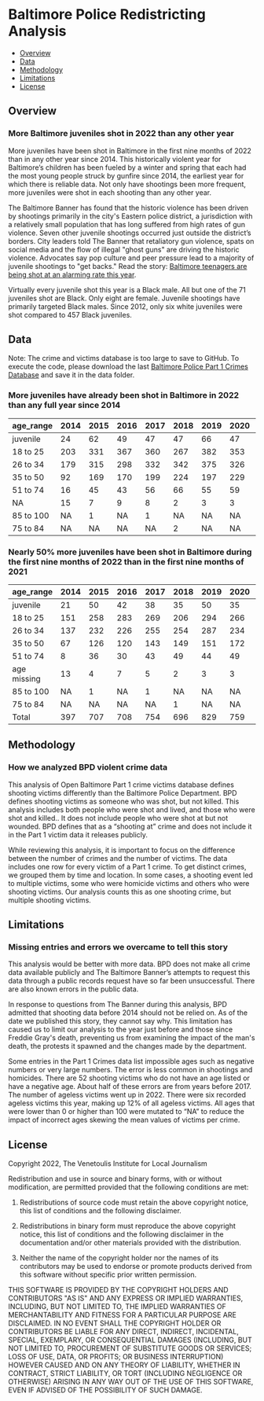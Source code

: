Baltimore Police Redistricting Analysis
================
 - [Overview](#overview)
 - [Data](#data)
 - [Methodology](#method)
 - [Limitations](#limitations)
 - [License](#license)

## Overview
### More Baltimore juveniles shot in 2022 than any other year

More juveniles have been shot in Baltimore in the first nine months of 2022 than in any other year since 2014. This historically violent year for Baltimore’s children has been fueled by a winter and spring that each had the most young people struck by gunfire since 2014, the earliest year for which there is reliable data. Not only have shootings been more frequent, more juveniles were shot in each shooting than any other year.

The Baltimore Banner has found that the historic violence has been driven by shootings primarily in the city's Eastern police district, a jurisdiction with a relatively small population that has long suffered from high rates of gun violence. Seven other juvenile shootings occurred just outside the district’s borders. City leaders told The Banner that retaliatory gun violence, spats on social media and the flow of illegal "ghost guns" are driving the historic violence. Advocates say pop culture and peer pressure lead to a majority of juvenile shootings to "get backs." Read the story: [Baltimore teenagers are being shot at an alarming rate this year](www.thebaltimorebanner.com/community/criminal-justice/its-hard-watching-so-many-kids-be-gunned-down-baltimore-teenagers-are-being-shot-at-an-alarming-rate-this-year-KDVY2NZXF5F6PODOZFMIVFWCVI/).

Virtually every juvenile shot this year is a Black male. All but one of the 71 juveniles shot are Black. Only eight are female. Juvenile shootings have primarily targeted Black males. Since 2012, only six white juveniles were shot compared to 457 Black juveniles.

<a id="data"></a>
## Data

Note: The crime and victims database is too large to save to GitHub. To execute the code, please download the last [Baltimore Police Part 1 Crimes Database](https://data.baltimorecity.gov/datasets/part-1-crime-data-/explore) and save it in the data folder.

### More juveniles have already been shot in Baltimore in 2022 than any full year since 2014
age_range | 2014 | 2015 | 2016 | 2017 | 2018 | 2019 | 2020 | 2021 | 2020
--- | --- | --- | --- | --- | --- | --- | --- | --- | ---
juvenile | 24 | 62 | 49 | 47 | 47 | 66 | 47 | 62 | 71
18 to 25 | 203 | 331 | 367 | 360 | 267 | 382 | 353 | 286 | 225
26 to 34 | 179 | 315 | 298 | 332 | 342 | 375 | 326 | 337 | 243
35 to 50 | 92 | 169 | 170 | 199 | 224 | 197 | 229 | 283 | 193
51 to 74 | 16 | 45 | 43 | 56 | 66 | 55 | 59 | 54 | 55
NA | 15 | 7 | 9 | 8 | 2 | 3 | 3 | 2 | 8
85 to 100 | NA | 1 | NA | 1 | NA | NA | NA | NA | NA
75 to 84 | NA | NA | NA | NA | 2 | NA | NA | NA | NA

### Nearly 50% more juveniles have been shot in Baltimore during the first nine months of 2022 than in the first nine months of 2021
age_range | 2014 | 2015 | 2016 | 2017 | 2018 | 2019 | 2020 | 2021 | 2020
--- | --- | --- | --- | --- | --- | --- | --- | --- | ---
juvenile | 21 | 50 | 42 | 38 | 35 | 50 | 35 | 48 | 71
18 to 25 | 151 | 258 | 283 | 269 | 206 | 294 | 266 | 190 | 225
26 to 34 | 137 | 232 | 226 | 255 | 254 | 287 | 234 | 252 | 243
35 to 50 | 67 | 126 | 120 | 143 | 149 | 151 | 172 | 214 | 193
51 to 74 | 8 | 36 | 30 | 43 | 49 | 44 | 49 | 40 | 55
age missing | 13 | 4 | 7 | 5 | 2 | 3 | 3 | 2 | 8
85 to 100 | NA | 1 | NA | 1 | NA | NA | NA | NA | NA
75 to 84 | NA | NA | NA | NA | 1 | NA | NA | NA | NA
Total | 397 | 707 | 708 | 754 | 696 | 829 | 759 | 746 | 795

<a id="method"></a>

## Methodology
### How we analyzed BPD violent crime data

This analysis of Open Baltimore Part 1 crime victims database defines shooting victims differently than the Baltimore Police Department. BPD defines shooting victims as someone who was shot, but not killed. This analysis includes both people who were shot and lived, and those who were shot and killed.. It does not include people who were shot at but not wounded. BPD defines that as a “shooting at” crime and does not include it in the Part 1 victim data it releases publicly.

While reviewing this analysis, it is important to focus on the difference between the number of crimes and the number of victims. The data includes one row for every victim of a Part 1 crime. To get distinct crimes, we grouped them by time and location. In some cases, a shooting event led to multiple victims, some who were homicide victims and others who were shooting victims. Our analysis counts this as one shooting crime, but multiple shooting victims.

<a id="limitations"></a>

## Limitations
### Missing entries and errors we overcame to tell this story

This analysis would be better with more data. BPD does not make all crime data available publicly and The Baltimore Banner’s attempts to request this data through a public records request have so far been unsuccessful. There are also known errors in the public data.

In response to questions from The Banner during this analysis, BPD admitted that shooting data before 2014 should not be relied on. As of the date we published this story, they cannot say why. This limitation has caused us to limit our analysis to the year just before and those since Freddie Gray's death, preventing us from examining the impact of the man's death, the protests it spawned and the changes made by the department.

Some entries in the Part 1 Crimes data list impossible ages such as negative numbers or very large numbers. The error is less common in shootings and homicides. There are 52 shooting victims who do not have an age listed or have a negative age. About half of these errors are from years before 2017. The number of ageless victims went up in 2022. There were six recorded ageless victims this year, making up 12% of all ageless victims. All ages that were lower than 0 or higher than 100 were mutated to “NA” to reduce the impact of incorrect ages skewing the mean values of victims per crime.

<a id="license"></a>

## License

Copyright 2022, The Venetoulis Institute for Local Journalism

Redistribution and use in source and binary forms, with or without modification, are permitted provided that the following conditions are met:

1. Redistributions of source code must retain the above copyright notice, this list of conditions and the following disclaimer.

2. Redistributions in binary form must reproduce the above copyright notice, this list of conditions and the following disclaimer in the documentation and/or other materials provided with the distribution.

3. Neither the name of the copyright holder nor the names of its contributors may be used to endorse or promote products derived from this software without specific prior written permission.

THIS SOFTWARE IS PROVIDED BY THE COPYRIGHT HOLDERS AND CONTRIBUTORS "AS IS" AND ANY EXPRESS OR IMPLIED WARRANTIES, INCLUDING, BUT NOT LIMITED TO, THE IMPLIED WARRANTIES OF MERCHANTABILITY AND FITNESS FOR A PARTICULAR PURPOSE ARE DISCLAIMED. IN NO EVENT SHALL THE COPYRIGHT HOLDER OR CONTRIBUTORS BE LIABLE FOR ANY DIRECT, INDIRECT, INCIDENTAL, SPECIAL, EXEMPLARY, OR CONSEQUENTIAL DAMAGES (INCLUDING, BUT NOT LIMITED TO, PROCUREMENT OF SUBSTITUTE GOODS OR SERVICES; LOSS OF USE, DATA, OR PROFITS; OR BUSINESS INTERRUPTION) HOWEVER CAUSED AND ON ANY THEORY OF LIABILITY, WHETHER IN CONTRACT, STRICT LIABILITY, OR TORT (INCLUDING NEGLIGENCE OR OTHERWISE) ARISING IN ANY WAY OUT OF THE USE OF THIS SOFTWARE, EVEN IF ADVISED OF THE POSSIBILITY OF SUCH DAMAGE.
